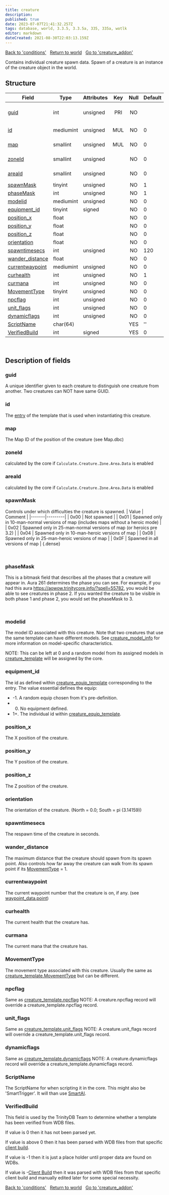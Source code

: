 ```yaml
---
title: creature
description: 
published: true
date: 2023-07-07T21:41:32.257Z
tags: database, world, 3.3.5, 3.3.5a, 335, 335a, wotlk
editor: markdown
dateCreated: 2021-08-30T22:03:13.159Z
---
```


<a href="https://trinitycore.info/en/database/335/world/conditions" class="mt-5 v-btn v-btn--depressed v-btn--flat v-btn--outlined theme--light v-size--default darkblue--text text--lighten-3"><span class="v-btn__content"><i aria-hidden="true" class="v-icon notranslate v-icon--left mdi mdi-arrow-left theme--light"></i><span>Back to 'conditions'</span></span></a>&nbsp;&nbsp;&nbsp;<a href="https://trinitycore.info/en/database/335/world/home" class="mt-5 v-btn v-btn--depressed v-btn--flat v-btn--outlined theme--light v-size--default darkblue--text text--lighten-3"><span class="v-btn__content"><i aria-hidden="true" class="v-icon notranslate v-icon--left mdi mdi-home-outline theme--light"></i><span>Return to world</span></span></a>&nbsp;&nbsp;&nbsp;<a href="https://trinitycore.info/en/database/335/world/creature_addon" class="mt-5 v-btn v-btn--depressed v-btn--flat v-btn--outlined theme--light v-size--default darkblue--text text--lighten-3"><span class="v-btn__content"><span>Go to 'creature_addon'</span><i aria-hidden="true" class="v-icon notranslate v-icon--right mdi mdi-arrow-right theme--light"></i></span></a>

Contains individual creature spawn data. Spawn of a creature is an instance of the creature object in the world.

## Structure

| Field | Type | Attributes | Key | Null | Default | Extra | Comment |
| --- | --- | --- | :---: | :---: | --- | --- | --- |
| [guid](#guid) | int | unsigned | PRI | NO |  | auto_increment | Global Unique Identifier |
| [id](#id) | mediumint | unsigned | MUL | NO | 0 |  | Creature Identifier |
| [map](#map) | smallint | unsigned | MUL | NO | 0 |  | Map Identifier |
| [zoneId](#zoneid) | smallint | unsigned |  | NO | 0 |  | Zone Identifier |
| [areaId](#areaid) | smallint | unsigned |  | NO | 0 |  | Area Identifier |
| [spawnMask](#spawnmask) | tinyint | unsigned |  | NO | 1 |  |  |
| [phaseMask](#phasemask) | int | unsigned |  | NO | 1 |  |  |
| [modelid](#modelid) | mediumint | unsigned |  | NO | 0 |  |  |
| [equipment_id](#equipment_id) | tinyint | signed |  | NO | 0 |  |  |
| [position_x](#position_x) | float |  |  | NO | 0 |  |  |
| [position_y](#position_y) | float |  |  | NO | 0 |  |  |
| [position_z](#position_z) | float |  |  | NO | 0 |  |  |
| [orientation](#orientation) | float |  |  | NO | 0 |  |  |
| [spawntimesecs](#spawntimesecs) | int | unsigned |  | NO | 120 |  |  |
| [wander_distance](#wander_distance) | float |  |  | NO | 0 |  |  |
| [currentwaypoint](#currentwaypoint) | mediumint | unsigned |  | NO | 0 |  |  |
| [curhealth](#curhealth) | int | unsigned |  | NO | 1 |  |  |
| [curmana](#curmana) | int | unsigned |  | NO | 0 |  |  |
| [MovementType](#movementtype) | tinyint | unsigned |  | NO | 0 |  |  |
| [npcflag](#npcflag) | int | unsigned |  | NO | 0 |  |  |
| [unit_flags](#unit_flags) | int | unsigned |  | NO | 0 |  |  |
| [dynamicflags](#dynamicflags) | int | unsigned |  | NO | 0 |  |  |
| [ScriptName](#scriptname) | char(64) |  |  | YES | '' |  |  |
| [VerifiedBuild](#verifiedbuild) | int | signed |  | YES | 0 |  |  |
&nbsp;
## Description of fields

### guid
A unique identifier given to each creature to distinguish one creature from another. Two creatures can NOT have same GUID.
&nbsp;

### id
The [entry](../world/creature_template#entry) of the template that is used when instantiating this creature.
&nbsp;

### map
The Map ID of the position of the creature (see Map.dbc)
&nbsp;

### zoneId
calculated by the core if `Calculate.Creature.Zone.Area.Data` is enabled
&nbsp;

### areaId
calculated by the core if `Calculate.Creature.Zone.Area.Data` is enabled
&nbsp;

### spawnMask
Controls under which difficulties the creature is spawned.
| Value | Comment |
|-------|---------|
| 0x00 | Not spawned |
| 0x01 | Spawned only in 10-man-normal versions of map (includes maps without a heroic mode) |
| 0x02 | Spawned only in 25-man-normal versions of map (or heroics pre 3.2) |
| 0x04 | Spawned only in 10-man-heroic versions of map |
| 0x08 | Spawned only in 25-man-heroic versions of map |
| 0x0F | Spawned in all versions of map |
{.dense}

&nbsp;

### phaseMask
This is a bitmask field that describes all the phases that a creature will appear in. Aura 261 determines the phase you can see. For example, if you had this aura https://aowow.trinitycore.info/?spell=55782, you would be able to see creatures in phase 2. If you wanted the creature to be visible in both phase 1 and phase 2, you would set the phaseMask to 3.

&nbsp;

### modelid
The model ID associated with this creature. Note that two creatures that use the same template can have different models. See [creature_model_info](../world/creature_model_info#displayid) for more information on model-specific characteristics. 

NOTE: This can be left at 0 and a random model from its assigned models in [creature_template](../world/creature_template#modelid1) will be assigned by the core.
&nbsp;

### equipment_id
The id as defined within [creature_equip_template](../world/creature_equip_template#creatureid) corresponding to the entry. The value essential defines the equip:
* -1. A random equip chosen from it's pre-definition.
* 0.  No equipment defined.
* 1+. The individual id within [creature_equip_template](../world/creature_equip_template).
&nbsp;

### position_x
The X position of the creature.
&nbsp;

### position_y
The Y position of the creature.
&nbsp;

### position_z
The Z position of the creature.
&nbsp;

### orientation
The orientation of the creature. (North = 0.0; South = pi (3.14159))
&nbsp;

### spawntimesecs
The respawn time of the creature in seconds.
&nbsp;

### wander_distance
The maximum distance that the creature should spawn from its spawn point. Also controls how far away the creature can walk from its spawn point if its [MovementType](#movementtype) = 1.
&nbsp;

### currentwaypoint
The current waypoint number that the creature is on, if any. (see [waypoint_data.point](../world/waypoint_data#point))
&nbsp;

### curhealth
The current health that the creature has.
&nbsp;

### curmana
The current mana that the creature has.
&nbsp;

### MovementType
The movement type associated with this creature. Usually the same as [creature_template.MovementType](../world/creature_template#movementtype) but can be different.
&nbsp;

### npcflag
Same as [creature_template.npcflag](../world/creature_template#npcflag)
NOTE: A creature.npcflag record will override a creature_template.npcflag record.
&nbsp;

### unit_flags
Same as [creature_template.unit_flags](../world/creature_template#unit_flags)
NOTE: A creature.unit_flags record will override a creature_template.unit_flags record.
&nbsp;

### dynamicflags
Same as [creature_template.dynamicflags](../world/creature_template#dynamicflags)
NOTE: A creature.dynamicflags record will override a creature_template.dynamicflags record.
&nbsp;

### ScriptName
The ScriptName for when scripting it in the core.
This might also be 'SmartTrigger'. It will than use [SmartAI](../world/smart_scripts).
&nbsp;

### VerifiedBuild
This field is used by the TrinityDB Team to determine whether a template has been verified from WDB files.

If value is 0 then it has not been parsed yet.

If value is above 0 then it has been parsed with WDB files from that specific [client build](/en/database/335/auth/realmlist#gamebuild).

If value is -1 then it is just a place holder until proper data are found on WDBs.

If value is -[Client Build](/en/database/335/auth/realmlist#gamebuild) then it was parsed with WDB files from that specific client build and manually edited later for some special necessity.
&nbsp;

<a href="https://trinitycore.info/en/database/335/world/conditions" class="mt-5 v-btn v-btn--depressed v-btn--flat v-btn--outlined theme--light v-size--default darkblue--text text--lighten-3"><span class="v-btn__content"><i aria-hidden="true" class="v-icon notranslate v-icon--left mdi mdi-arrow-left theme--light"></i><span>Back to 'conditions'</span></span></a>&nbsp;&nbsp;&nbsp;<a href="https://trinitycore.info/en/database/335/world/home" class="mt-5 v-btn v-btn--depressed v-btn--flat v-btn--outlined theme--light v-size--default darkblue--text text--lighten-3"><span class="v-btn__content"><i aria-hidden="true" class="v-icon notranslate v-icon--left mdi mdi-home-outline theme--light"></i><span>Return to world</span></span></a>&nbsp;&nbsp;&nbsp;<a href="https://trinitycore.info/en/database/335/world/creature_addon" class="mt-5 v-btn v-btn--depressed v-btn--flat v-btn--outlined theme--light v-size--default darkblue--text text--lighten-3"><span class="v-btn__content"><span>Go to 'creature_addon'</span><i aria-hidden="true" class="v-icon notranslate v-icon--right mdi mdi-arrow-right theme--light"></i></span></a>
